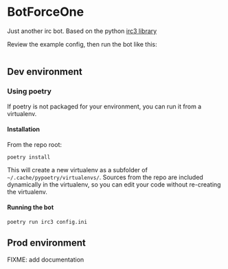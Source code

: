 BotForceOne
===

Just another irc bot.
Based on the python [irc3 library](https://github.com/gawel/irc3)

Review the example config, then run the bot like this:
```shell

```

## Dev environment

### Using poetry
If poetry is not packaged for your environment, you can run it from a virtualenv.

#### Installation
From the repo root:
```shell
poetry install
```

This will create a new virtualenv as a subfolder of `~/.cache/pypoetry/virtualenvs/`.
Sources from the repo are included dynamically in the virtualenv, so you can edit your code without re-creating the virtualenv.

#### Running the bot
```shell
poetry run irc3 config.ini
```

## Prod environment

FIXME: add documentation

